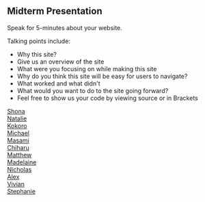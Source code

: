 <h2>Midterm Presentation</h2>

<p>Speak for 5-minutes about your website.</p>
<p>Talking points include:</p>
<ul>  
<li>Why this site?</li>
<li>Give us an overview of the site</li>
<li>What were you focusing on while making this site</li>
<li>Why do you think this site will be easy for users to navigate?</li>
<li>What worked and what didn't</li>
<li>What would you want to do to the site going forward?</li>
<li>Feel free to show us your code by viewing source or in Brackets</li>
</ul>

<a href="http://shaunaxani.com/fit/cg214/midtermsFall2016/shona/bees.html">Shona</a> <br/>
<a href="http://shaunaxani.com/fit/cg214/midtermsFall2016/natalie/Pages/home%20page.html">Natalie</a> <br/>
<a href="http://shaunaxani.com/fit/cg214/midtermsFall2016/kokoro/index.html">Kokoro</a> <br/>
<a href="http://shaunaxani.com/fit/cg214/midtermsFall2016/michael/hypertext%20site.html">Michael</a> <br/>
<a href="http://shaunaxani.com/fit/cg214/midtermsFall2016/masami/index.html">Masami</a> <br/>
<a href="http://shaunaxani.com/fit/cg214/midtermsFall2016/chiharu/index.html">Chiharu</a> <br/>
<a href="http://shaunaxani.com/fit/cg214/midtermsFall2016/matthew/Index.html">Matthew</a> <br/>
<a href="http://shaunaxani.com/fit/cg214/midtermsFall2016/madelaine/index.html">Madelaine</a> <br/>
<a href="http://shaunaxani.com/fit/cg214/midtermsFall2016/nicholas/Index.html">Nicholas</a> <br/>
<a href="http://shaunaxani.com/fit/cg214/midtermsFall2016/alex/index.html">Alex</a> <br/>
<a href="http://shaunaxani.com/fit/cg214/midtermsFall2016/vivian/Pages/index.html">Vivian</a> <br/>
<a href="http://shaunaxani.com/fit/cg214/midtermsFall2016/stephanie/index.html">Stephanie</a>


